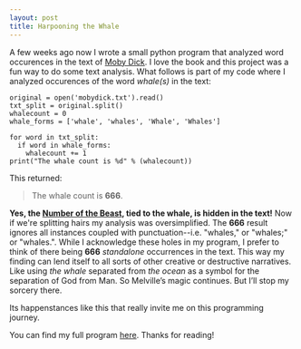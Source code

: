 ```yaml
---
layout: post
title: Harpooning the Whale
---
```


A few weeks ago now I wrote a small python program that analyzed word occurences in the text of [Moby Dick](https://www.gutenberg.org/files/2701/2701-h/2701-h.htm). I love the book and this project was a fun way to do some text analysis. What follows is part of my code where I analyzed occurences of the word *whale(s)* in the text:

    original = open('mobydick.txt').read()
    txt_split = original.split()
    whalecount = 0
    whale_forms = ['whale', 'whales', 'Whale', 'Whales']

    for word in txt_split:
      if word in whale_forms:
        whalecount += 1
    print("The whale count is %d" % (whalecount))

This returned:

>The whale count is **666**.

**Yes, the [Number of the Beast](https://en.wikipedia.org/wiki/Number_of_the_Beast), tied to the whale, is hidden in the text!** Now if we're splitting hairs my analysis was oversimplified. The **666** result ignores all instances coupled with punctuation--i.e. "whales," or "whales;" or "whales.". While I acknowledge these holes in my program, I prefer to think of there being **666** *standalone* occurrences in the text. This way my finding can lend itself to all sorts of other creative or destructive narratives. Like using *the whale* separated from *the ocean* as a symbol for the separation of God from Man. So Melville’s magic continues. But I’ll stop my sorcery there.

Its happenstances like this that really invite me on this programming journey. 

You can find my full program [here](https://github.com/luna-c/moby-dick-word-analysis). Thanks for reading!

